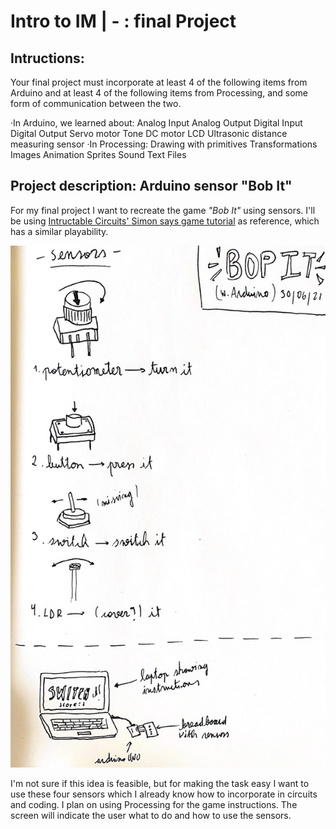 # Intro to IM |  -   : final Project
 

## Intructions: 

Your final project must incorporate at least 4 of the following items from Arduino and at least 4 of the following items from Processing, and some form of communication between the two. 

·In Arduino, we learned about:
    Analog Input
    Analog Output
    Digital Input
    Digital Output
    Servo motor
    Tone
    DC motor
    LCD
    Ultrasonic distance measuring sensor
·In Processing:
    Drawing with primitives
    Transformations
    Images
    Animation
    Sprites
    Sound
    Text
    Files

## Project description: Arduino sensor "Bob It"

For my final project I want to recreate the game _"Bob It"_ using sensors. I'll be using [Intructable Circuits' Simon says game tutorial](https://www.instructables.com/Arduino-Simple-Simon-Says-Game/) as reference, which has a similar playability.

<img src="concept.jpg" width="800" />

I'm not sure if this idea is feasible, but for making the task easy I want to use these four sensors which I already know how to incorporate in circuits and coding. I plan on using Processing for the game instructions. The screen will indicate the user what to do and how to use the sensors.






